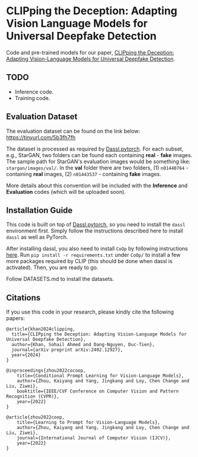 # CLIPping the Deception: Adapting Vision Language Models for Universal Deepfake Detection
Code and pre-trained models for our paper, [CLIPping the Deception: Adapting Vision-Language Models for Universal Deepfake Detection](https://arxiv.org/pdf/2402.12927).

## TODO
* Inference code.
* Training code.

## Evaluation Dataset
The evaluation dataset can be found on the link below:
https://tinyurl.com/5b3fh7fh

The dataset is processed as required by [Dassl.pytorch](https://github.com/KaiyangZhou/Dassl.pytorch). For each subset, e.g., StarGAN, two folders can be found each containing **real** - **fake** images. The sample path for StarGAN's evaluation images would be something like: ```stargan/images/val/```. In the **val** folder there are two folders, (1) ```n01440764``` - containing **real** images, (2) ```n01443537``` - containing **fake** images.

More details about this convention will be included with the **Inference** and **Evaluation** codes (which will be uploaded soon).

## Installation Guide
This code is built on top of [Dassl.pytorch](https://github.com/KaiyangZhou/Dassl.pytorch), so you need to install the `dassl` environment first. Simply follow the instructions described here to install `dassl` as well as PyTorch. 

After installing dassl, you also need to install `CoOp` by following instructions [here](https://github.com/KaiyangZhou/CoOp/tree/main). Run `pip install -r requirements.txt` under `CoOp/` to install a few more packages required by CLIP (this should be done when dassl is activated). Then, you are ready to go.

Follow DATASETS.md to install the datasets.

## Citations
If you use this code in your research, please kindly cite the following papers:
```
@article{khan2024clipping,
  title={CLIPping the Deception: Adapting Vision-Language Models for Universal Deepfake Detection},
  author={Khan, Sohail Ahmed and Dang-Nguyen, Duc-Tien},
  journal={arXiv preprint arXiv:2402.12927},
  year={2024}
}

@inproceedings{zhou2022cocoop,
    title={Conditional Prompt Learning for Vision-Language Models},
    author={Zhou, Kaiyang and Yang, Jingkang and Loy, Chen Change and Liu, Ziwei},
    booktitle={IEEE/CVF Conference on Computer Vision and Pattern Recognition (CVPR)},
    year={2022}
}

@article{zhou2022coop,
    title={Learning to Prompt for Vision-Language Models},
    author={Zhou, Kaiyang and Yang, Jingkang and Loy, Chen Change and Liu, Ziwei},
    journal={International Journal of Computer Vision (IJCV)},
    year={2022}
}
```
